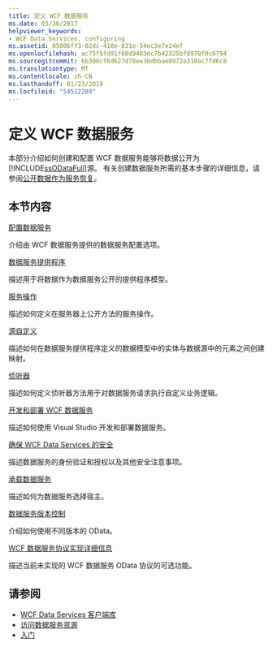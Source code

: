 ```yaml
---
title: 定义 WCF 数据服务
ms.date: 03/30/2017
helpviewer_keywords:
- WCF Data Services, configuring
ms.assetid: 05006ff3-02dc-410e-831e-54ec3e7e24ef
ms.openlocfilehash: ac75f5fd91f68d9403dc7b42325bf8970f0c6794
ms.sourcegitcommit: 6b308cf6d627d78ee36dbbae8972a310ac7fd6c8
ms.translationtype: MT
ms.contentlocale: zh-CN
ms.lasthandoff: 01/23/2019
ms.locfileid: "54512289"
---
```

# <a name="defining-wcf-data-services"></a>定义 WCF 数据服务

本部分介绍如何创建和配置 WCF 数据服务能够将数据公开为[!INCLUDE[ssODataFull](../../../../includes/ssodatafull-md.md)]源。 有关创建数据服务所需的基本步骤的详细信息，请参阅[公开数据作为服务恢复](../../../../docs/framework/data/wcf/exposing-your-data-as-a-service-wcf-data-services.md)。

## <a name="in-this-section"></a>本节内容

 [配置数据服务](../../../../docs/framework/data/wcf/configuring-the-data-service-wcf-data-services.md)

 介绍由 WCF 数据服务提供的数据服务配置选项。

 [数据服务提供程序](../../../../docs/framework/data/wcf/data-services-providers-wcf-data-services.md)

 描述用于将数据作为数据服务公开的提供程序模型。

 [服务操作](../../../../docs/framework/data/wcf/service-operations-wcf-data-services.md)

 描述如何定义在服务器上公开方法的服务操作。

 [源自定义](../../../../docs/framework/data/wcf/feed-customization-wcf-data-services.md)

 描述如何在数据服务提供程序定义的数据模型中的实体与数据源中的元素之间创建映射。

 [侦听器](../../../../docs/framework/data/wcf/interceptors-wcf-data-services.md)

 描述如何定义侦听器方法用于对数据服务请求执行自定义业务逻辑。

 [开发和部署 WCF 数据服务](../../../../docs/framework/data/wcf/developing-and-deploying-wcf-data-services.md)

 描述如何使用 Visual Studio 开发和部署数据服务。

 [确保 WCF Data Services 的安全](../../../../docs/framework/data/wcf/securing-wcf-data-services.md)

 描述数据服务的身份验证和授权以及其他安全注意事项。

 [承载数据服务](../../../../docs/framework/data/wcf/hosting-the-data-service-wcf-data-services.md)

 描述如何为数据服务选择宿主。

 [数据服务版本控制](../../../../docs/framework/data/wcf/data-service-versioning-wcf-data-services.md)

 介绍如何使用不同版本的 OData。

 [WCF 数据服务协议实现详细信息](../../../../docs/framework/data/wcf/wcf-data-services-protocol-implementation-details.md)

 描述当前未实现的 WCF 数据服务 OData 协议的可选功能。

## <a name="see-also"></a>请参阅

- [WCF Data Services 客户端库](../../../../docs/framework/data/wcf/wcf-data-services-client-library.md)
- [访问数据服务资源](../../../../docs/framework/data/wcf/accessing-data-service-resources-wcf-data-services.md)
- [入门](../../../../docs/framework/data/wcf/getting-started-with-wcf-data-services.md)
